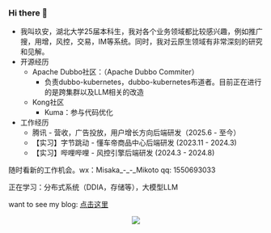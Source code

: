 ### Hi there 👋

- 我叫玖安，湖北大学25届本科生，我对各个业务领域都比较感兴趣，例如推广搜，用增，风控，交易，IM等系统。同时，我对云原生领域有非常深刻的研究和见解。
- 开源经历
  - Apache Dubbo社区：（Apache Dubbo Commiter）
    - 负责dubbo-kubernetes，dubbo-kubernetes布道者。目前正在进行的是跨集群以及LLM相关的改造
  - Kong社区
    - Kuma：参与代码优化
- 工作经历
  - 腾讯 - 营收，广告投放，用户增长方向后端研发（2025.6 - 至今）
  - 【实习】字节跳动 - 懂车帝商品中心后端研发 (2023.11 - 2024.3)
  - 【实习】哔哩哔哩 - 风控引擎后端研发 (2024.3 - 2024.8)


随时看新的工作机会。wx：Misaka_-_-_Mikoto qq: 1550693033

正在学习：分布式系统（DDIA，存储等），大模型LLM


want to see my blog: <a href="https://blog.csdn.net/qq_61039408" title="点击这里">点击这里</a>


<div align="center"> <img src="https://github-readme-stats.vercel.app/api?username=sjmshsh"> </div>

<!--
**sjmshsh/sjmshsh** is a ✨ _special_ ✨ repository because its `README.md` (this file) appears on your GitHub profile.

Here are some ideas to get you started:

- 🔭 I’m currently working on ...
- 🌱 I’m currently learning ...
- 👯 I’m looking to collaborate on ...
- 🤔 I’m looking for help with ...
- 💬 Ask me about ...
- 📫 How to reach me: ...
- 😄 Pronouns: ...
- ⚡ Fun fact: ...
-->
